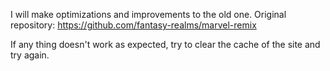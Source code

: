 I will make optimizations and improvements to the old one. 
Original repository: https://github.com/fantasy-realms/marvel-remix

If any thing doesn't work as expected, try to clear the cache of the site and try again. 
